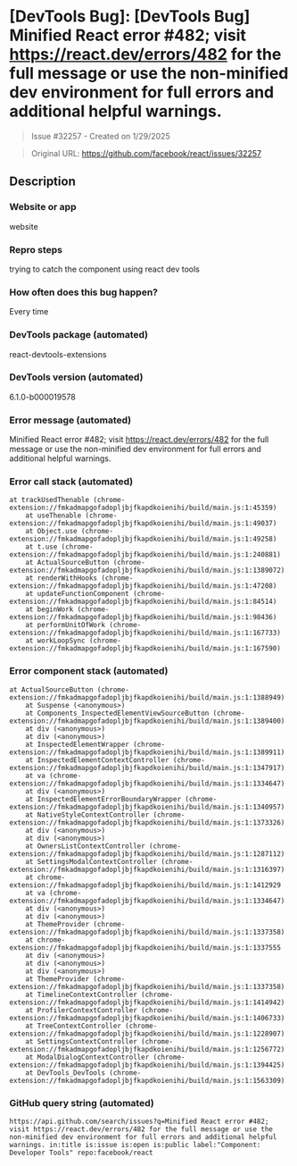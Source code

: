 # [DevTools Bug]:  [DevTools Bug] Minified React error #482; visit https://react.dev/errors/482 for the full message or use the non-minified dev environment for full errors and additional helpful warnings.

> Issue #32257 - Created on 1/29/2025

> Original URL: https://github.com/facebook/react/issues/32257

## Description

### Website or app

website 

### Repro steps

trying to catch the component using react dev tools

### How often does this bug happen?

Every time

### DevTools package (automated)

react-devtools-extensions

### DevTools version (automated)

6.1.0-b000019578

### Error message (automated)

Minified React error #482; visit https://react.dev/errors/482 for the full message or use the non-minified dev environment for full errors and additional helpful warnings.

### Error call stack (automated)

```text
at trackUsedThenable (chrome-extension://fmkadmapgofadopljbjfkapdkoienihi/build/main.js:1:45359)
    at useThenable (chrome-extension://fmkadmapgofadopljbjfkapdkoienihi/build/main.js:1:49037)
    at Object.use (chrome-extension://fmkadmapgofadopljbjfkapdkoienihi/build/main.js:1:49258)
    at t.use (chrome-extension://fmkadmapgofadopljbjfkapdkoienihi/build/main.js:1:240881)
    at ActualSourceButton (chrome-extension://fmkadmapgofadopljbjfkapdkoienihi/build/main.js:1:1389072)
    at renderWithHooks (chrome-extension://fmkadmapgofadopljbjfkapdkoienihi/build/main.js:1:47208)
    at updateFunctionComponent (chrome-extension://fmkadmapgofadopljbjfkapdkoienihi/build/main.js:1:84514)
    at beginWork (chrome-extension://fmkadmapgofadopljbjfkapdkoienihi/build/main.js:1:98436)
    at performUnitOfWork (chrome-extension://fmkadmapgofadopljbjfkapdkoienihi/build/main.js:1:167733)
    at workLoopSync (chrome-extension://fmkadmapgofadopljbjfkapdkoienihi/build/main.js:1:167590)
```

### Error component stack (automated)

```text
at ActualSourceButton (chrome-extension://fmkadmapgofadopljbjfkapdkoienihi/build/main.js:1:1388949)
    at Suspense (<anonymous>)
    at Components_InspectedElementViewSourceButton (chrome-extension://fmkadmapgofadopljbjfkapdkoienihi/build/main.js:1:1389400)
    at div (<anonymous>)
    at div (<anonymous>)
    at InspectedElementWrapper (chrome-extension://fmkadmapgofadopljbjfkapdkoienihi/build/main.js:1:1389911)
    at InspectedElementContextController (chrome-extension://fmkadmapgofadopljbjfkapdkoienihi/build/main.js:1:1347917)
    at va (chrome-extension://fmkadmapgofadopljbjfkapdkoienihi/build/main.js:1:1334647)
    at div (<anonymous>)
    at InspectedElementErrorBoundaryWrapper (chrome-extension://fmkadmapgofadopljbjfkapdkoienihi/build/main.js:1:1340957)
    at NativeStyleContextController (chrome-extension://fmkadmapgofadopljbjfkapdkoienihi/build/main.js:1:1373326)
    at div (<anonymous>)
    at div (<anonymous>)
    at OwnersListContextController (chrome-extension://fmkadmapgofadopljbjfkapdkoienihi/build/main.js:1:1287112)
    at SettingsModalContextController (chrome-extension://fmkadmapgofadopljbjfkapdkoienihi/build/main.js:1:1316397)
    at chrome-extension://fmkadmapgofadopljbjfkapdkoienihi/build/main.js:1:1412929
    at va (chrome-extension://fmkadmapgofadopljbjfkapdkoienihi/build/main.js:1:1334647)
    at div (<anonymous>)
    at div (<anonymous>)
    at ThemeProvider (chrome-extension://fmkadmapgofadopljbjfkapdkoienihi/build/main.js:1:1337358)
    at chrome-extension://fmkadmapgofadopljbjfkapdkoienihi/build/main.js:1:1337555
    at div (<anonymous>)
    at div (<anonymous>)
    at div (<anonymous>)
    at ThemeProvider (chrome-extension://fmkadmapgofadopljbjfkapdkoienihi/build/main.js:1:1337358)
    at TimelineContextController (chrome-extension://fmkadmapgofadopljbjfkapdkoienihi/build/main.js:1:1414942)
    at ProfilerContextController (chrome-extension://fmkadmapgofadopljbjfkapdkoienihi/build/main.js:1:1406733)
    at TreeContextController (chrome-extension://fmkadmapgofadopljbjfkapdkoienihi/build/main.js:1:1228907)
    at SettingsContextController (chrome-extension://fmkadmapgofadopljbjfkapdkoienihi/build/main.js:1:1256772)
    at ModalDialogContextController (chrome-extension://fmkadmapgofadopljbjfkapdkoienihi/build/main.js:1:1394425)
    at DevTools_DevTools (chrome-extension://fmkadmapgofadopljbjfkapdkoienihi/build/main.js:1:1563309)
```

### GitHub query string (automated)

```text
https://api.github.com/search/issues?q=Minified React error #482; visit https://react.dev/errors/482 for the full message or use the non-minified dev environment for full errors and additional helpful warnings. in:title is:issue is:open is:public label:"Component: Developer Tools" repo:facebook/react
```
